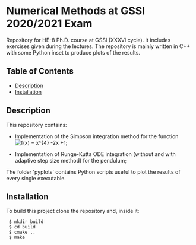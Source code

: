 # Numerical Methods at GSSI 2020/2021 Exam

Repository for HE-8 Ph.D. course at GSSI (XXXVI cycle). It includes exercises given during the lectures. The repository is mainly written in C++ with some Python inset to produce plots of the results. 

## Table of Contents 
* [Description](#gdescription)
* [Installation](#installation)

## Description
This repository contains:

* Implementation of the Simpson integration method for the function <img src="https://latex.codecogs.com/svg.image?f(x)&space;=&space;x^{4}&space;-2x&space;&plus;1" title="f(x) = x^{4} -2x +1" />;

* Implementation of Runge-Kutta ODE integration (without and with adaptive step size method) for the pendulum;

The folder 'pyplots' contains Python scripts useful to plot the results of every single executable.

## Installation
To build this project clone the repository and, inside it:

```
 $ mkdir build
 $ cd build
 $ cmake ..
 $ make
```